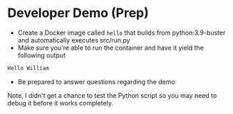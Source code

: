 # Developer Demo (Prep)
* Create a Docker image called `hello` that builds from python:3.9-buster and automatically executes src/run.py
* Make sure you're able to run the container and have it yield the following output
```bash
Hello William
```
* Be prepared to answer questions regarding the demo

Note, I didn't get a chance to test the Python script so you may need to debug it before it works completely.